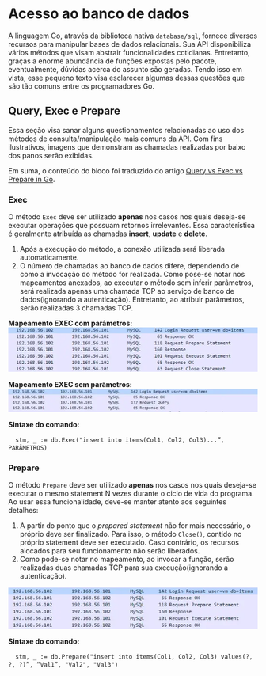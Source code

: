 # Acesso ao banco de dados
A linguagem Go, através da biblioteca nativa `database/sql`, fornece diversos recursos para manipular bases de dados relacionais. Sua API disponibiliza vários métodos que visam abstrair funcionalidades cotidianas. Entretanto, graças a enorme abundância de funções expostas pelo pacote, eventualmente, dúvidas acerca do assunto são geradas. Tendo isso em vista, esse pequeno texto visa esclarecer algumas dessas questões que são tão comuns entre os programadores Go.

## Query, Exec e Prepare
Essa seção visa sanar alguns questionamentos relacionadas ao uso dos métodos de consulta/manipulação mais comuns da API. Com fins ilustrativos, imagens que demonstram as chamadas realizadas por baixo dos panos serão exibidas.

Em suma, o conteúdo do bloco foi traduzido do artigo [Query vs Exec vs Prepare in Go](https://aloksinhanov.medium.com/query-vs-exec-vs-prepare-in-golang-e7c49212c36c "Query vs Exec vs Prepare in Go").

### Exec
O método `Exec` deve ser utilizado **apenas** nos casos nos quais deseja-se executar operações que possuam retornos irrelevantes. Essa característica é geralmente atribuída as chamadas **insert**, **update** e **delete**.

1. Após a execução do método, a conexão utilizada será liberada automaticamente.
2. O número de chamadas ao banco de dados difere, dependendo de como a invocação do método for realizada. Como pose-se notar nos mapeamentos anexados, ao executar o método sem inferir parâmetros, será realizada apenas uma chamada TCP ao serviço de banco de dados(ignorando a autenticação). Entretanto, ao atribuir parâmetros, serão realizadas 3 chamadas TCP.

**Mapeamento EXEC com parâmetros:**
![Mapeamento EXEC com parâmetros](mapeamento-exec-com-params.webp "Mapeamento EXEC com parâmetros")

**Mapeamento EXEC sem parâmetros:**
![Mapeamento EXEC sem parâmetros](mapeamento-exec-sem-params.webp "Mapeamento EXEC sem parâmetros")

**Sintaxe do comando:**
```
  stm, _ := db.Exec("insert into items(Col1, Col2, Col3)...”, PARÂMETROS)
```

### Prepare
O método `Prepare` deve ser utilizado **apenas** nos casos nos quais deseja-se executar o mesmo statement N vezes durante o ciclo de vida do programa. Ao usar essa funcionalidade, deve-se manter atento aos seguintes detalhes:

1. A partir do ponto que o _prepared statement_ não for mais necessário, o próprio deve ser finalizado. Para isso, o método `Close()`, contido no próprio statement deve ser executado. Caso contrário, os recursos alocados para seu funcionamento não serão liberados.
2. Como pode-se notar no mapeamento, ao invocar a função, serão realizadas duas chamadas TCP para sua execução(ignorando a autenticação).

![Mapeamento PREPARE](mapeamento-prepare.webp "Mapeamento PREPARE")

**Sintaxe do comando:**
```
  stm, _ := db.Prepare("insert into items(Col1, Col2, Col3) values(?, ?, ?)”, “Val1”, "Val2", "Val3")
```